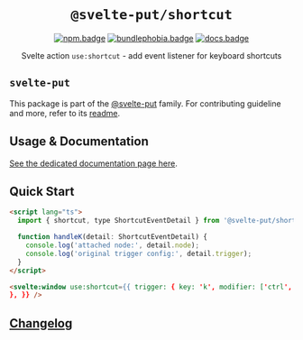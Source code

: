 <div align="center">

# `@svelte-put/shortcut`

[![npm.badge]][npm] [![bundlephobia.badge]][bundlephobia] [![docs.badge]][docs]

Svelte action `use:shortcut` - add event listener for keyboard shortcuts

</div>

## `svelte-put`

This package is part of the [@svelte-put][github.monorepo] family. For contributing guideline and more, refer to its [readme][github.monorepo].

## Usage & Documentation

[See the dedicated documentation page here][docs].

## Quick Start

```html
<script lang="ts">
  import { shortcut, type ShortcutEventDetail } from '@svelte-put/shortcut';

  function handleK(detail: ShortcutEventDetail) {
    console.log('attached node:', detail.node);
    console.log('original trigger config:', detail.trigger);
  }
</script>

<svelte:window use:shortcut={{ trigger: { key: 'k', modifier: ['ctrl', 'meta'], callback: handleK,
}, }} />
```

## [Changelog][github.changelog]

<!-- github specifics -->

[github.monorepo]: https://github.com/vnphanquang/svelte-put
[github.changelog]: https://github.com/vnphanquang/svelte-put/blob/main/packages/actions/shortcut/CHANGELOG.md
[github.issues]: https://github.com/vnphanquang/svelte-put/issues?q=

<!-- heading badge -->

[npm.badge]: https://img.shields.io/npm/v/@svelte-put/shortcut
[npm]: https://www.npmjs.com/package/@svelte-put/shortcut
[bundlephobia.badge]: https://img.shields.io/bundlephobia/minzip/@svelte-put/shortcut?label=minzipped
[bundlephobia]: https://bundlephobia.com/package/@svelte-put/shortcut
[docs]: https://svelte-put.vnphanquang.com/docs/shortcut
[docs.badge]: https://img.shields.io/badge/-Docs%20Site-blue
